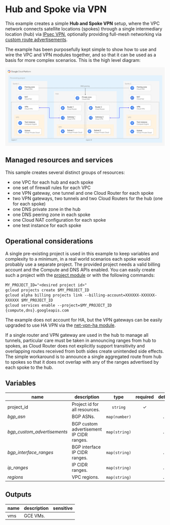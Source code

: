 # Hub and Spoke via VPN

This example creates a simple **Hub and Spoke VPN** setup, where the VPC network connects satellite locations (spokes) through a single intermediary location (hub) via [IPsec VPN](https://cloud.google.com/vpn/docs/concepts/overview), optionally providing full-mesh networking via [custom route advertisements](https://cloud.google.com/router/docs/how-to/advertising-overview).

The example has been purposefully kept simple to show how to use and wire the VPC and VPN modules together, and so that it can be used as a basis for more complex scenarios. This is the high level diagram:

![High-level diagram](diagram.png "High-level diagram")

## Managed resources and services

This sample creates several distinct groups of resources:

- one VPC for each hub and each spoke
- one set of firewall rules for each VPC
- one VPN gateway, one tunnel and one Cloud Router for each spoke
- two VPN gateways, two tunnels and two Cloud Routers for the hub (one for each spoke)
- one DNS private zone in the hub
- one DNS peering zone in each spoke
- one Cloud NAT configuration for each spoke
- one test instance for each spoke

## Operational considerations

A single pre-existing project is used in this example to keep variables and complexity to a minimum, in a real world scenarios each spoke would probably use a separate project. The provided project needs a valid billing account and the Compute and DNS APIs enabled. You can easily create such a project  with the [project module](../../modules/project) or with the following commands:

``` shell
MY_PROJECT_ID="<desired project id>"
gcloud projects create $MY_PROJECT_ID
gcloud alpha billing projects link --billing-account=XXXXXX-XXXXXX-XXXXXX $MY_PROJECT_ID
gcloud services enable --project=$MY_PROJECT_ID {compute,dns}.googleapis.com
```

The example does not account for HA, but the VPN gateways can be easily upgraded to use HA VPN via the [net-vpn-ha module](../../modules/net-vpn-ha).

If a single router and VPN gateway are used in the hub to manage all tunnels, particular care must be taken in announcing ranges from hub to spokes, as Cloud Router does not explicitly support transitivity and overlapping routes received from both sides create unintended side effects. The simple workaround is to announce a single aggregated route from hub to spokes so that it does not overlap with any of the ranges advertised by each spoke to the hub.

<!-- BEGIN TFDOC -->
## Variables

| name | description | type | required | default |
|---|---|:---: |:---:|:---:|
| project_id | Project id for all resources. | <code title="">string</code> | ✓ |  |
| *bgp_asn* | BGP ASNs. | <code title="map&#40;number&#41;">map(number)</code> |  | <code title="&#123;&#10;hub     &#61; 64513&#10;spoke-1 &#61; 64514&#10;spoke-2 &#61; 64515&#10;&#125;">...</code> |
| *bgp_custom_advertisements* | BGP custom advertisement IP CIDR ranges. | <code title="map&#40;string&#41;">map(string)</code> |  | <code title="&#123;&#10;hub-to-spoke-1 &#61; &#34;10.0.32.0&#47;20&#34;&#10;hub-to-spoke-2 &#61; &#34;10.0.16.0&#47;20&#34;&#10;&#125;">...</code> |
| *bgp_interface_ranges* | BGP interface IP CIDR ranges. | <code title="map&#40;string&#41;">map(string)</code> |  | <code title="&#123;&#10;spoke-1 &#61; &#34;169.254.1.0&#47;30&#34;&#10;spoke-2 &#61; &#34;169.254.1.4&#47;30&#34;&#10;&#125;">...</code> |
| *ip_ranges* | IP CIDR ranges. | <code title="map&#40;string&#41;">map(string)</code> |  | <code title="&#123;&#10;hub-a     &#61; &#34;10.0.0.0&#47;24&#34;&#10;hub-b     &#61; &#34;10.0.8.0&#47;24&#34;&#10;spoke-1-a &#61; &#34;10.0.16.0&#47;24&#34;&#10;spoke-1-b &#61; &#34;10.0.24.0&#47;24&#34;&#10;spoke-2-a &#61; &#34;10.0.32.0&#47;24&#34;&#10;spoke-2-b &#61; &#34;10.0.40.0&#47;24&#34;&#10;&#125;">...</code> |
| *regions* | VPC regions. | <code title="map&#40;string&#41;">map(string)</code> |  | <code title="&#123;&#10;a &#61; &#34;europe-west1&#34;&#10;b &#61; &#34;europe-west2&#34;&#10;&#125;">...</code> |

## Outputs

| name | description | sensitive |
|---|---|:---:|
| vms | GCE VMs. |  |
<!-- END TFDOC -->

